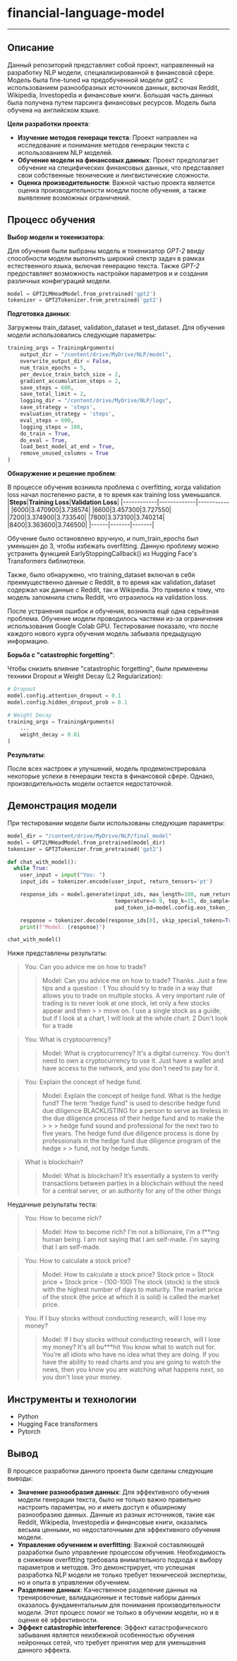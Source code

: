 # financial-language-model
___
## Описание
Данный репозиторий представляет собой проект, направленный на разработку NLP модели, специализированной в финансовой сфере. Модель была fine-tuned на предобученной модели gpt2 с использованием разнообразных источников данных, включая Reddit, Wikipedia, Investopedia и финансовые книги. Большая часть данных была получена путем парсинга финансовых ресурсов. Модель была обучена на английском языке.

__Цели разработки проекта__:
* __Изучение методов генераци текста__: Проект направлен на исследование и понимание методов генерации текста с использованием NLP моделей.
* __Обучение модели на финансовых данных__: Проект предполагает обучение на специфических финансовых данных, что представляет свои собственные технические и лингвистические сложности.
* __Оценка производительности__: Важной частью проекта является оценка производительности моедли после обучения, а также выявление возможных ограничений.
## Процесс обучения
__Выбор модели и токенизатора__:

Для обучения были выбраны модель и токенизатор _GPT-2_ ввиду способности модели выполнять широкий спектр задач в рамках естественного языка, включая генерацию текста. Также _GPT-2_ предоставляет возможность настройки параметров и и создания различных конфигураций модели.
```Python
model = GPT2LMHeadModel.from_pretrained('gpt2')
tokenizer = GPT2Tokenizer.from_pretrained('gpt2')
```
__Подготовка данных__:

Загружены train_dataset, validation_dataset и test_dataset. Для обучения модели использовались следующие параметры:
```Python
training_args = TrainingArguments(
    output_dir = "/content/drive/MyDrive/NLP/model",
    overwrite_output_dir = False,
    num_train_epochs = 5,
    per_device_train_batch_size = 2,
    gradient_accumulation_steps = 2,
    save_steps = 600,
    save_total_limit = 2,
    logging_dir = "/content/drive/MyDrive/NLP/logs",
    save_strategy = 'steps',
    evaluation_strategy = 'steps',
    eval_steps = 600,
    logging_steps = 100,
    do_train = True,
    do_eval = True,
    load_best_model_at_end = True,
    remove_unused_columns = True
)
```
__Обнаружение и решение проблем__:

В процессе обучения возникла проблема с overfitting, когда validation loss начал постепенно расти, в то время как training loss уменьшался. 
|__Steps__|__Training Loss__|__Validation Loss__|
|------------|-------------|-----------|
|6000|3.470900|3.738574|
|6600|3.457300|3.727550|
|7200|3.374900|3.733540|
|7800|3.373100|3.740214|
|8400|3.363600|3.746500|
|------|-------|-------|

Обучение было остановлено вручную, и num_train_epochs был уменьшен до 3, чтобы избежать overfitting. Данную проблему можно устранить функцией EarlyStoppingCallback() из Hugging Face's Transformers библиотеки.

Также, было обнаружено, что training_dataset включал в себя преимущественно данные с Reddit, в то время как validation_dataset содержал как данные с Reddit, так и Wikipedia. Это привело к тому, что модель запомнила стиль Reddit, что отразилось на validation loss.

После устранения ошибок и обучения, возникла ещё одна серьёзная проблема. Обучение модели проводилось частями из-за ограничения использования Google Colab GPU. Тестирование показало, что после каждого нового курга обучения модель забывала предыдущую информацию.

__Борьба с "catastrophic forgetting"__:

Чтобы снизить влияние "catastrophic forgetting", были применены техники Dropout и Weight Decay (L2 Regularization):
```Python
# Dropout
model.config.attention_dropout = 0.1
model.config.hidden_dropout_prob = 0.1

# Weight Decay
training_args = TrainingArguments(
    ...
    weight_decay = 0.01
)
```
__Результаты__:

После всех настроек и улучшений, модель продемонстрировала некоторые успехи в генерации текста в финансовой сфере. Однако, производительность модели остается недостаточной.
## Демонстрация модели
При тестировании модели были использованы следующие параметры:
```Python
model_dir = "/content/drive/MyDrive/NLP/final_model"
model = GPT2LMHeadModel.from_pretrained(model_dir)
tokenizer = GPT2Tokenizer.from_pretrained('gpt2')

def chat_with_model():
  while True:
    user_input = input("You: ")
    input_ids = tokenizer.encode(user_input, return_tensors='pt')

    response_ids = model.generate(input_ids, max_length=100, num_return_sequences=1,
                                  temperature=0.9, top_k=15, do_sample=True,
                                  pad_token_id=model.config.eos_token_id)

    response = tokenizer.decode(response_ids[0], skip_special_tokens=True)
    print(f"Model: {response}")

chat_with_model()
```
Ниже представлены результаты:
> You: Can you advice me on how to trade?
> > Model: Can you advice me on how to trade? Thanks. Just a few tips and a question :
> > 1
> > You should try to trade in a way that allows you to trade on multiple stocks. A very important rule of trading is to never look at one stock, let only a few stocks appear and then > > move on. I use a single stock as a guide, but if I look at a chart, I will look at the whole chart.
> > 2
> > Don't look for a trade

> You: What is cryptocurrency?
> > Model: What is cryptocurrency?
> > It's a digital currency.
> > You don't need to own a cryptocurrency to use it. Just have a wallet and have access to the network, and you don't need to pay for it.

> You: Explain the concept of hedge fund.
> > Model: Explain the concept of hedge fund. 
> > What is the hedge fund? 
> > The term “hedge fund” is used to describe hedge fund due diligence BLACKLISTING for a person to serve as tireless in the due diligence process of their hedge fund and to make the > > > hedge fund sound and professional for the next two to five years. The hedge fund due diligence process is done by professionals in the hedge fund due diligence program of the hedge > > fund, not by hedge funds.

> What is blockchain?
> > Model: What is blockchain?
> > It’s essentially a system to verify transactions between parties in a blockchain without the need for a central server, or an authority for any of the other things

Неудачные результаты теста:

> You: How to become rich?
> > Model: How to become rich?
> > I'm not a billionaire, I'm a f**ing human being.
> > I am not saying that I am self-made. I'm saying that I am self-made.

> You: How to calculate a stock price?
> > Model: How to calculate a stock price?
> > Stock price = Stock price + Stock price - (100-100)
> > The stock  (stock)  is the stock with the highest number of days to maturity. The market price of the stock (the price at which it is sold) is called the market price.

> You: If I buy stocks without conducting research, will I lose my money?
> > Model: If I buy stocks without conducting research, will I lose my money?
> > It's all bu***hit
> > You know what to watch out for. You’re all idiots who have no idea what they are doing. 
> > If you have the ability to read charts and you are going to watch the news, then you know you are watching what happens next, so you don't lose your money.

## Инструменты и технологии
* Python
* Hugging Face transformers
* Pytorch
## Вывод
В процессе разработки данного проекта были сделаны следующие выводы:
* __Значение разнообразия данных__: Для эффективного обучения модели генерации текста, было не только важно правильно настроить параметры, но и иметь доступ к обширному разнообразию данных. Данные из разных источников, такие как Reddit, Wikipedia, Investopedia и финансовые книги, оказались весьма ценными, но недостаточными для эффективного обучения модели. 
* __Управление обучением и overfitting__: Важной составляющей разработки было управление процессом обучения. Необходимость в снижении overfitting требовала внимательного подхода к выбору параметров и методов. Это демонстрирует, что успешная разработка NLP модели не только требует технической экспертизы, но и опыта в управлении обучением.
* __Разделение данных__: Качественное разделение данных на тренировочные, валидационные и тестовые наборы данных оказалось фундаментальным для понимания производительности модели. Этот процесс помог не только в обучении модели, но и в оценке её эффективности.
* __Эффект catastrophic interference__: Эффект катастрофического забывания является неизбежной особенностью обучения нейронных сетей, что требует принятия мер для уменьшения данного эффекта.
